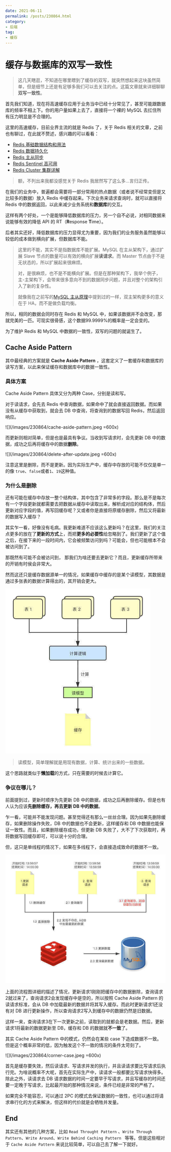 ```yaml
---
date: 2021-06-11
permalink: /posts/230864.html
category:
- 后端
tag:
- 缓存
---
```


# 缓存与数据库的双写一致性

> 这几天瞎逛，不知道在哪里瞟到了缓存的双写，就突然想起来这块虽然简单，但是细节上还是有足够多我们可以去关注的点。这篇文章就来详细聊聊**双写一致性**。





首先我们知道，现在将高速缓存应用于业务当中已经十分常见了，甚至可能跟数据库的频率不相上下。你的用户量如果上去了，直接将一个裸的 MySQL 去扛住所有压力明显是不合理的。

这里的高速缓存，目前业界主流的就是 Redis 了，关于 Redis 相关的文章，之前也有聊过，在此就不赘述，感兴趣的可以看看：

- [Redis 基础数据结构和用法](https://mp.weixin.qq.com/s/Pje0emTqS4S_IbtbVY9S5w)
- [Redis 数据持久化](https://mp.weixin.qq.com/s/m7WEAC6juUYnA5yyKgR4uA)
- [Redis 主从同步](https://mp.weixin.qq.com/s/VJTBmAB-A1aRT9DR6v5gow)
- [Redis Sentinel 高可用](https://mp.weixin.qq.com/s/k-wGpBBnS53Ap86KNiBYvA)
- [Redis Cluster 集群详解](https://mp.weixin.qq.com/s/DKrvs7TlwyUeMJKCzbVzjg)

> 额，不列出来我都没感觉关于 Redis 我居然写了这么多...言归正传。



在我们的业务中，普遍都会需要将一部分常用的热点数据（或者说不经常变但是又比较多的数据）放入 Redis 中缓存起来。下次业务来请求查询时，就可以直接将 Redis 中的数据返回，以此来减少业务系统和**数据库**的交互。

这样有两个好处，一个是能够降低数据库的压力，另一个自不必说，对相同数据来说能够有效的降低 API 的 RT（**R**esponse **T**ime）。

后者其实还好，降低数据库的压力显得尤为重要，因为我们的业务服务虽然能够以较低的成本做到横向扩展，但数据库不能。

> 这里的不能，其实不是指数据库不能扩展。MySQL 在主从架构下，通过扩展 Slave 节点的数量可以有效的横向扩展**读请求**。而 Master 节点由于不是无状态的，所以扩展起来很麻烦。
>
> 对，是很麻烦，也不是不能横向扩展。但是在那种架构下，我举个例子，主-主架构下，会带来很多意向不到的数据同步问题，并且对整个的架构引入了新的复杂性。
>
> 就像我在之前写的[MySQL 主从原理](https://mp.weixin.qq.com/s/xejfrjc1CO0r8uBT-_vpag)中提到过的一样，双主架构更多的意义在于 HA，而不是做负载均衡。



所以，相同的数据会同时存在 Redis 和 MySQL 中，如果该数据并不会改变，那就完美的一匹。可现实很骨感，这个数据99.9999%的概率是一定会变的。

为了维护 Redis 和 MySQL 中数据的一致性，双写的问题的就诞生了。



## Cache Aside Pattern

其中最经典的方案就是 **Cache Aside Pattern** ，这套定义了一套缓存和数据库的读写方案，以此来保证缓存和数据库中的数据一致性。



### 具体方案

Cache Aside Pattern 具体又分为两种 Case，分别是读和写。

对于读请求，会先去 Redis 中查询数据，如果命中了就会直接返回数据。而如果没有从缓存中获取到，就会去 DB 中查询，将查询到的数据写回 Redis，然后返回响应。

![](/images/230864/cache-aside-pattern.jpeg =600x)



而更新则相对简单，但是也是最具有争议。当收到写请求时，会先更新 DB 中的数据，成功之后再将缓存中的数据**删除**。

![](/images/230864/delete-after-update.jpeg =600x)

注意这里是删除，而不是更新。因为实际生产中，缓存中存放的可能不仅仅是单一的像 `true`、`false`或者`1`、`19`这种值。



### 为什么是删除

还有可能在缓存中存放一整个结构体，其中包含了非常多的字段。那么是不是每次有一个字段更新就都需要去把数据从缓存中读取出来，解析成对应的结构体，然后更新对应字段的值，再写回缓存呢？又或者你是直接将原缓存删除，然后又将最新的数据写入缓存？

其实乍一看，好像没有毛病。我更新难道不应该这么更新吗？在这里，我们的关注点更多的放在了**更新的方式**上，而把**更多的必要性**给忽略到了。我们更新了这个值之后，在接下来的一段时间内，它会被频繁访问到吗？可能会，但也可能根本不会被访问到了。

那既然有可能不会被访问到， 那我们为啥还要去更新它？而且，更新缓存所带来的开销有时侯会非常大。



然而这还只是缓存数据源单一的情况，如果缓存中缓存的是某个读模型，其数据是通过多张表的数据计算得出的，其开销会更大。

![](/images/230864/read-model.jpeg)

> 读模型，简单理解就是用现有数据，计算、统计出来的一些数据。

这个思路就类似于**懒加载**的方式，只在需要的时候去计算它。



### 争议在哪儿？

前面提到过，更新时顺序为先更新 DB 中的数据，成功之后再删除缓存。但是也有人认为应该**先删除缓存，再去更新 DB 中的数据**。

乍一看，可能并不能发现问题。甚至觉得还有那么一丝丝合理。因为如果先删除缓存，如果删除操作失败，DB 中的数据也不会更新，这样缓存和 DB 中数据也能保证一致性。而且，如果删除缓存成功，但更新 DB 失败了，大不了下次获取时，再将数据写回缓存即可，可以说十分的合理。

但，这只是单线程的情况下，如果在多线程下，会直接造成致命的数据不一致。

![](/images/230864/multi-thread-update.jpeg)

上面的流程图详细的描述了情况，更新请求1刚刚把缓存中的数据删除，查询请求2就过来了，查询请求2会发现缓存中是空的，所以按照 Cache Aside Pattern 的读请求标准，会从 DB 中加载最新的数据并将其写入缓存。而此时更新请求1还没有对 DB 进行更新操作，所以查询请求2写入到缓存中的数据仍然是旧数据。

这样一来，查询请求3在下一次更新之前，读取到的就都会是老数据。然后，更新请求1将最新的数据更新至 DB，缓存和 DB 的数据就**不一致**了。



其实 Cache Aside Pattern 中的模式，仍然会在某些 case 下造成数据不一致。但是这个概率非常的低，因为触发这个不一致的情况的条件太苛刻了。

![](/images/230864/corner-case.jpeg =600x)

首先是缓存要失效，然后读请求、写请求并发的执行，并且读请求要比写请求后执行完。为啥说概率不大呢，首先在实际生产中，读请求一般都要比写请求快得多。除此之外，读请求去 DB 请求数据的时间一定要早于写请求，并且写缓存的时间还要一定晚于写请求，比起最开始的那种情况来说，条件已经是非常的严格了。

如果完全不能容忍，可以通过 2PC 的模式去保证数据的一致性，也可以通过将请求串行化的方式来解决，但这样的代价就是会牺牲并发量。



## End

其实还有其他的几种方案，比如 `Read Throught Pattern` 、`Write Through Pattern`、`Write Around`、`Write Behind Caching Pattern ` 等等。但是这些相对于 `Cache Aside Pattern` 来说比较简单，可以自己去了解一下就好。





